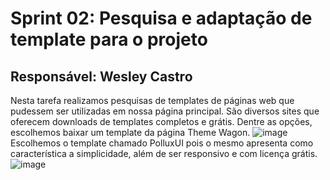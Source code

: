 # Sprint 02: Pesquisa e adaptação de template para o projeto
## Responsável: Wesley Castro
Nesta tarefa realizamos pesquisas de templates de páginas web que pudessem ser utilizadas em nossa página principal. 
São diversos sites que oferecem downloads de templates completos e grátis. Dentre as opções, escolhemos baixar um template da página Theme Wagon.
![image](https://github.com/user-attachments/assets/c94ff756-ba4f-4b98-a237-301e3b2dcdd9)<br>
Escolhemos o template chamado PolluxUI pois o mesmo apresenta como característica a simplicidade, além de ser responsivo e com licença grátis.<br>
![image](https://github.com/user-attachments/assets/67762a38-508a-4834-911b-a9ac070c2b3a)

